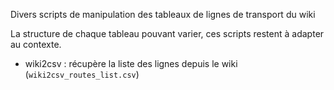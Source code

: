 Divers scripts de manipulation des tableaux de lignes de transport du wiki

La structure de chaque tableau pouvant varier, ces scripts restent à adapter au contexte.

* wiki2csv : récupère la liste des lignes depuis le wiki (`wiki2csv_routes_list.csv`)
